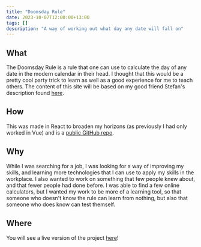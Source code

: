 ```yaml
---
title: "Doomsday Rule"
date: 2023-10-07T12:00:00+13:00
tags: []
description: "A way of working out what day any date will fall on"
---
```


## What

The Doomsday Rule is a rule that one can use to calculate the day of any date in the modern calendar in their head. I thought that this would be a pretty cool party trick to learn as well as a good experience for me to teach others. The content of this site will be based on my good friend Stefan's description found [here](https://histefanhere.com/doomsday-algorithm/).

## How

This was made in React to broaden my horizons (as previously I had only worked in Vue) and is a [public GitHub repo](https://github.com/hooliganny/doomsday-rule-practise).

## Why

While I was searching for a job, I was looking for a way of improving my skills, and learning more technologies that I can use to apply my skills in the workplace. I also wanted to work on something that few people knew about, and that fewer people had done before. I was able to find a few online calculators, but I wanted my work to be more of a learning tool, so that someone who doesn't know the rule can learn from nothing, but also that someone who does know can test themself.

## Where

You will see a live version of the project [here](/projects/doomsday-rule)!

